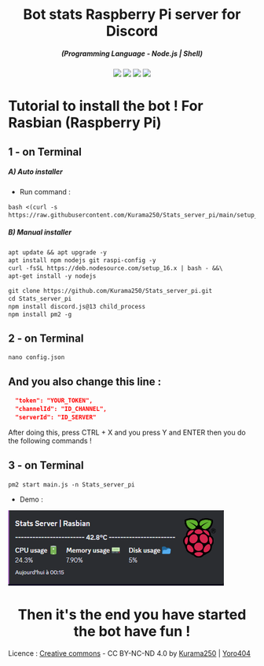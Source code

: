 <h1 align="center">Bot stats Raspberry Pi server for Discord</h1>
<em><h5 align="center">(Programming Language - Node.js | Shell)</h5></em>

<p align="center">
  <img src="https://img.shields.io/github/stars/Kurama250/Stats_server_pi">
  <img src="https://img.shields.io/github/license/Kurama250/Stats_server_pi">
  <img src="https://img.shields.io/github/repo-size/Kurama250/Stats_server_pi">
  <img src="https://img.shields.io/badge/stability-stable-green">
</p>

# Tutorial to install the bot ! For Rasbian (Raspberry Pi)

## 1 - on Terminal

<h5>A) Auto installer</h5>

- Run command :
  
```shell script
bash <(curl -s https://raw.githubusercontent.com/Kurama250/Stats_server_pi/main/setup_server.sh)
```
<h5>B) Manual installer</h5>

```shell script
apt update && apt upgrade -y
apt install npm nodejs git raspi-config -y
curl -fsSL https://deb.nodesource.com/setup_16.x | bash - &&\
apt-get install -y nodejs
```
```shell script
git clone https://github.com/Kurama250/Stats_server_pi.git
cd Stats_server_pi
npm install discord.js@13 child_process
npm install pm2 -g
```
## 2 - on Terminal

```shell script
nano config.json
```

## And you also change this line :

```json
  "token": "YOUR_TOKEN",
  "channelId": "ID_CHANNEL",
  "serverId": "ID_SERVER"
```

After doing this, press CTRL + X and you press Y and ENTER then you do the following commands !

## 3 - on Terminal

```shell script
pm2 start main.js -n Stats_server_pi
```

- Demo : 

![alt text](https://github.com/Kurama250/Stats_server_pi/blob/main/img/stats-server-pi.png)

<h1 align="center">Then it's the end you have started the bot have fun !</h1>

Licence : [Creative commons](https://creativecommons.org/licenses/by-nc-nd/4.0/deed.en) - CC BY-NC-ND 4.0 by [Kurama250](https://github.com/Kurama250) | [Yoro404](https://github.com/Yoro404)
